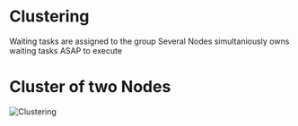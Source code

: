 # Clustering
Waiting tasks are assigned to the group
Several Nodes simultaniously owns waiting tasks ASAP to execute

# Cluster of two Nodes
![Clustering](doc/images/clustering.png)
